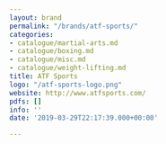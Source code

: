 ```yaml
---
layout: brand
permalink: "/brands/atf-sports/"
categories:
- catalogue/martial-arts.md
- catalogue/boxing.md
- catalogue/misc.md
- catalogue/weight-lifting.md
title: ATF Sports
logo: "/atf-sports-logo.png"
website: http://www.atfsports.com/
pdfs: []
info: ''
date: '2019-03-29T22:17:39.000+00:00'

---
```

